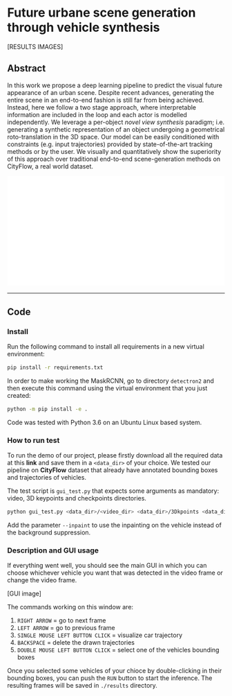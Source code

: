 # Future urbane scene generation through vehicle synthesis

[RESULTS IMAGES]

## Abstract

In this work we propose a deep learning pipeline to predict 
the visual future appearance of an urban scene. Despite 
recent advances, generating the entire scene in an 
end-to-end fashion is still far from being achieved. 
Instead, here we follow a two stage approach, where 
interpretable information are included in the loop and 
each actor is modelled independently. We leverage a 
per-object *novel view synthesis* paradigm; i.e. 
generating a synthetic representation of an object 
undergoing a geometrical roto-translation in the 3D space. 
Our model can be easily conditioned with constraints (e.g. 
input trajectories) provided by state-of-the-art tracking 
methods or by the user. We visually and quantitatively 
show the superiority of this approach over traditional 
end-to-end scene-generation methods on CityFlow, a real 
world dataset.

<p align="center">
  <img src="imgs/model.svg"/ alt="Multi stage pipeline">
</p>

---

## Code

### Install

Run the following command to install all requirements in a 
new virtual environment:

```bash
pip install -r requirements.txt
```

In order to make working the MaskRCNN, go to directory 
`detectron2` and then execute this command using the 
virtual environment that you just created:

```bash
python -m pip install -e .
```

Code was tested with Python 3.6 on an Ubuntu Linux based 
system.

### How to run test

To run the demo of our project, please firstly download all 
the required data at this **link** and save them in a
`<data_dir>` of your choice. We tested our pipeline on 
**CityFlow** dataset that already have annotated bounding 
boxes and trajectories of vehicles.

The test script is `gui_test.py` that expects some 
arguments as mandatory: video, 3D keypoints and checkpoints 
directories.

```bash
python gui_test.py <data_dir>/<video_dir> <data_dir>/3Dkpoints <data_dir>/checkpoints --det_mode ssd512|yolo3|mask_rcnn --track_mode tc|deepsort|moana --bbox_scale 1.15 --device cpu|cuda
```

Add the parameter `--inpaint` to use the inpainting on the 
vehicle instead of the background suppression.

### Description and GUI usage

If everything went well, you should see the main GUI in 
which you can choose whichever vehicle you want that 
was detected in the video frame or change the video frame.

[GUI image]

The commands working on this window are:
1) `RIGHT ARROW` = go to next frame
2) `LEFT ARROW` = go to previous frame
3) `SINGLE MOUSE LEFT BUTTON CLICK` = visualize car 
trajectory
4) `BACKSPACE` = delete the drawn trajectories
5) `DOUBLE MOUSE LEFT BUTTON CLICK` = select one of the 
vehicles bounding boxes

Once you selected some vehicles of your chioce by 
double-clicking in their bounding boxes, you can push the 
`RUN` button to start the inference. The resulting frames 
will be saved in `./results` directory.
